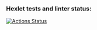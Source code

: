 ### Hexlet tests and linter status:
[![Actions Status](https://github.com/SergeiKiss/layout-designer-project-lvl3/workflows/hexlet-check/badge.svg)](https://github.com/SergeiKiss/layout-designer-project-lvl3/actions)